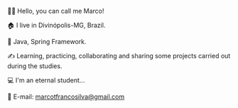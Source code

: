 🙋‍♂️ Hello, you can call me Marco!

🏠 I live in Divinópolis-MG, Brazil.

🎯 Java, Spring Framework.

✍ Learning, practicing, collaborating and sharing some projects carried out during the studies.

💻 I'm an eternal student...

📲 E-mail: marcotfrancosilva@gmail.com

